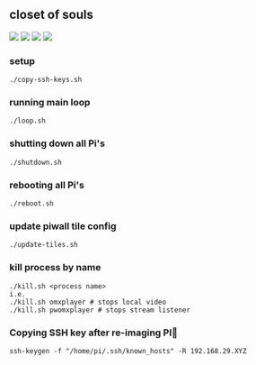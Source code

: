 ## closet of souls
![](https://stufff.s3.amazonaws.com/closet3.png)
![](https://stufff.s3.amazonaws.com/closet5.jpg)
![](https://stufff.s3.amazonaws.com/closet4.png)
![](https://stufff.s3.amazonaws.com/closet2.jpg)

### setup

`./copy-ssh-keys.sh`

### running main loop

`./loop.sh`

### shutting down all Pi's

```
./shutdown.sh
```

### rebooting all Pi's

```
./reboot.sh
```

### update piwall tile config

```
./update-tiles.sh
```
### kill process by name

```
./kill.sh <process name>
i.e.
./kill.sh omxplayer # stops local video
./kill.sh pwomxplayer # stops stream listener
```

### Copying SSH key after re-imaging PI

`ssh-keygen -f "/home/pi/.ssh/known_hosts" -R 192.168.29.XYZ`

